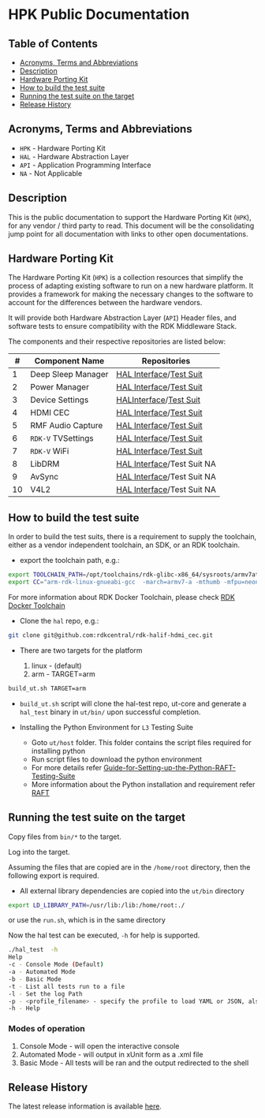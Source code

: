 # HPK Public Documentation

## Table of Contents

- [Acronyms, Terms and Abbreviations](#acronyms-terms-and-abbreviations)
- [Description](#description)
- [Hardware Porting Kit](#hardware-porting-kit)
- [How to build the test suite](#how-to-build-the-test-suite)
- [Running the test suite on the target](#running-the-test-suite-on-the-target)
- [Release History](#release-history)

## Acronyms, Terms and Abbreviations

- `HPK` - Hardware Porting Kit
- `HAL` - Hardware Abstraction Layer
- `API` - Application Programming Interface
- `NA` - Not Applicable

## Description

This is the public documentation to support the Hardware Porting Kit (`HPK`), for any vendor / third party to read. This document will be the consolidating jump point for all documentation with links to other open documentations.

## Hardware Porting Kit

The Hardware Porting Kit (`HPK`) is a collection resources that simplify the process of adapting existing software to run on a new hardware platform. It provides a framework for making the necessary changes to the software to account for the differences between the hardware vendors.

It will provide both Hardware Abstraction Layer (`API`) Header files, and software tests to ensure compatibility with the RDK Middleware Stack.

The components and their respective repositories are listed below:

| #  | Component Name | Repositories |
| ---| ---------------| -------------|
| 1|Deep Sleep Manager|[HAL Interface](https://github.com/rdkcentral/rdk-halif-deepsleep_manager)/[Test Suit](https://github.com/rdkcentral/rdk-halif-test-deepsleep_manager)|
| 2|Power Manager|[HAL Interface](https://github.com/rdkcentral/rdk-halif-power_manager)/[Test Suit](https://github.com/rdkcentral/rdk-halif-test-power_manager)|
| 3|Device Settings|[HALInterface](https://github.com/rdkcentral/rdk-halif-device_settings)/[Test Suit](https://github.com/rdkcentral/rdk-halif-test-device_settings)|
| 4|HDMI CEC|[HAL Interface](https://github.com/rdkcentral/rdk-halif-hdmi_cec)/[Test Suit](https://github.com/rdkcentral/rdk-halif-test-hdmi_cec)|
| 5|RMF Audio Capture|[HAL Interface](https://github.com/rdkcentral/rdk-halif-rmf_audio_capture)/[Test Suit](https://github.com/rdkcentral/rdk-halif-test-rmf_audio_capture)|
| 6|`RDK-V` TVSettings|[HAL Interface](https://github.com/rdkcentral/rdkv-halif-tvsettings)/[Test Suit](https://github.com/rdkcentral/rdkv-halif-test-tvsettings)|
| 7|`RDK-V` WiFi|[HAL Interface](https://github.com/rdkcentral/rdkv-halif-wifi)/[Test Suit](https://github.com/rdkcentral/rdkv-halif-test-wifi)|
| 8|LibDRM|[HAL Interface](https://github.com/rdkcentral/rdk-halif-libdrm)/Test Suit NA|
| 9|AvSync|[HAL Interface](https://github.com/rdkcentral/rdk-halif-avsync)/Test Suit NA|
|10|V4L2|[HAL Interface](https://github.com/rdkcentral/rdk-halif-v4l2)/Test Suit NA|

## How to build the test suite

In order to build the test suits, there is a requirement to supply the toolchain, either as a vendor independent toolchain, an SDK, or an RDK toolchain.

- export the toolchain path, e.g.:

```bash
export TOOLCHAIN_PATH=/opt/toolchains/rdk-glibc-x86_64/sysroots/armv7at2hf-neon-rdk-linux-gnueabi
export CC="arm-rdk-linux-gnueabi-gcc  -march=armv7-a -mthumb -mfpu=neon -mfloat-abi=hard --sysroot=$TOOLCHAIN_PATH"
```

For more information about RDK Docker Toolchain, please check [RDK Docker Toolchain](https://github.com/rdkcentral/ut-core/wiki/FAQ:-RDK-Docker-Toolchain)

- Clone the `hal` repo, e.g.:

```bash
git clone git@github.com:rdkcentral/rdk-halif-hdmi_cec.git
```

- There are two targets for the platform

  1. linux - (default)
  2. arm - TARGET=arm

```bash
build_ut.sh TARGET=arm
```

- `build_ut.sh` script will clone the hal-test repo, ut-core and generate a `hal_test` binary in `ut/bin/` upon successful completion.

- Installing the Python Environment for `L3` Testing Suite
  - Goto `ut/host` folder. This folder contains the script files required for installing python
  - Run script files to download the python environment
  - For more details refer [Guide-for-Setting-up-the-Python-RAFT-Testing-Suite](https://github.com/rdkcentral/ut-raft/wiki/Guide-for-Setting-up-the-Python-RAFT-Testing-Suite)
  - More information about the Python installation and requirement refer [RAFT](https://github.com/rdkcentral/python_raft/?tab=readme-ov-file#installation)

## Running the test suite on the target

Copy files from `bin/*` to the target.

Log into the target.

Assuming the files that are copied are in the `/home/root` directory, then the following export is required.

- All external library dependencies are copied into the `ut/bin` directory

```bash
export LD_LIBRARY_PATH=/usr/lib:/lib:/home/root:./
```

or use the `run.sh`, which is in the same directory

Now the hal test can be executed, `-h` for help is supported.

```bash
./hal_test  -h
Help
-c - Console Mode (Default)
-a - Automated Mode
-b - Basic Mode
-t - List all tests run to a file
-l - Set the log Path
-p - <profile_filename> - specify the profile to load YAML or JSON, also used by kvp_assert
-h - Help
```

### Modes of operation

1. Console Mode - will open the interactive console
2. Automated Mode - will output in xUnit form as a .xml file
3. Basic Mode - All tests will be ran and the output redirected to the shell

## Release History

The latest release information is available [here](./RELEASE.md "Release History").
